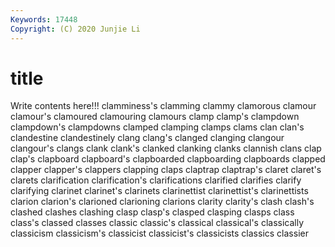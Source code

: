 ```yaml
---
Keywords: 17448
Copyright: (C) 2020 Junjie Li
---
```


# title

Write contents here!!!
clamminess's 
clamming 
clammy 
clamorous 
clamour
clamour's 
clamoured 
clamouring 
clamours 
clamp 
clamp's 
clampdown 
clampdown's 
clampdowns 
clamped
clamping 
clamps 
clams 
clan 
clan's 
clandestine 
clandestinely 
clang 
clang's 
clanged
clanging 
clangour 
clangour's 
clangs 
clank 
clank's 
clanked 
clanking 
clanks 
clannish
clans 
clap 
clap's 
clapboard 
clapboard's 
clapboarded 
clapboarding 
clapboards 
clapped 
clapper
clapper's 
clappers 
clapping 
claps 
claptrap 
claptrap's 
claret 
claret's 
clarets 
clarification
clarification's 
clarifications 
clarified 
clarifies 
clarify 
clarifying 
clarinet 
clarinet's 
clarinets 
clarinettist
clarinettist's 
clarinettists 
clarion 
clarion's 
clarioned 
clarioning 
clarions 
clarity 
clarity's 
clash
clash's 
clashed 
clashes 
clashing 
clasp 
clasp's 
clasped 
clasping 
clasps 
class
class's 
classed 
classes 
classic 
classic's 
classical 
classical's 
classically 
classicism 
classicism's
classicist 
classicist's 
classicists 
classics 
classier 
